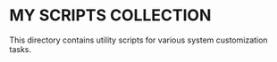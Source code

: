 # MY SCRIPTS COLLECTION

This directory contains utility scripts for various system customization tasks.
